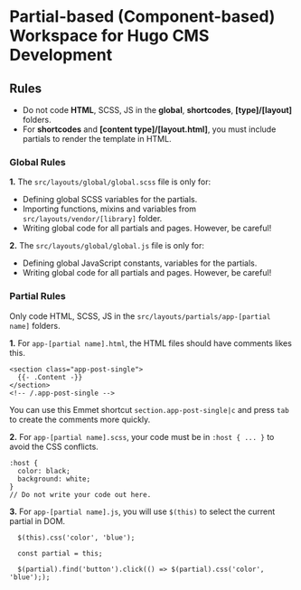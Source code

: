 # Partial-based (Component-based) Workspace for Hugo CMS Development

## Rules

* Do not code **HTML**, SCSS, JS in the **global**, **shortcodes**, **[type]/[layout]** folders.
* For **shortcodes** and **[content type]/[layout.html]**, you must include partials to render the template in HTML.

### Global Rules
**1.** The `src/layouts/global/global.scss` file is only for:
  * Defining global SCSS variables for the partials.
  * Importing functions, mixins and variables from `src/layouts/vendor/[library]` folder.
  * Writing global code for all partials and pages. However, be careful!

**2.** The `src/layouts/global/global.js` file is only for:
  * Defining global JavaScript constants, variables for the partials.
  * Writing global code for all partials and pages. However, be careful!

### Partial Rules
Only code HTML, SCSS, JS in the `src/layouts/partials/app-[partial name]` folders.

**1.** For `app-[partial name].html`, the HTML files should have comments likes this.
```
<section class="app-post-single">
  {{- .Content -}}
</section>
<!-- /.app-post-single -->
```
You can use this Emmet shortcut `section.app-post-single|c` and press `tab` to create the comments more quickly.

**2.** For `app-[partial name].scss`, your code must be in `:host { ... }` to avoid the CSS conflicts.
```
:host {
  color: black;
  background: white;
}
// Do not write your code out here.
```

**3.** For `app-[partial name].js`, you will use `$(this)` to select the current partial in DOM.
```
  $(this).css('color', 'blue');
```
```
  const partial = this;
  
  $(partial).find('button').click(() => $(partial).css('color', 'blue'););
```
